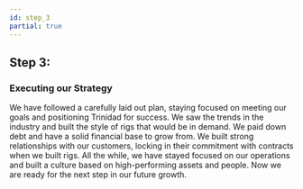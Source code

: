 ```yaml
---
id: step_3
partial: true
---
```


## Step 3:

### Executing our Strategy

We have followed a carefully laid out plan, staying focused on meeting our goals and positioning Trinidad for success. We saw the trends in the industry and built the style of rigs that would be in demand. We paid down debt and have a solid financial base to grow from. We built strong relationships with our customers, locking in their commitment with contracts when we built rigs. All the while, we have stayed focused on our operations and built a culture based on high-performing assets and people. Now we are ready for the next step in our future growth.
